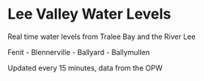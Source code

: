 # Lee Valley Water Levels

Real time water levels from Tralee Bay and the River Lee

Fenit - Blennerville - Ballyard - Ballymullen

Updated every 15 minutes, data from the OPW


